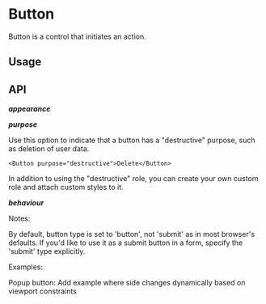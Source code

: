 # Button

Button is a control that initiates an action.

## Usage


## API

***appearance***

<!-- Description -->

***purpose***

Use this option to indicate that a button has a "destructive" purpose, such as deletion of user data.

```
<Button purpose="destructive">Delete</Button>
```

<!-- Attach a screenshot -->

In addition to using the "destructive" role, you can create your own custom role and attach custom styles to it.

***behaviour***

<!-- Description -->

<!-- ## Customizing appearance

You can always customize the component's appearance. To view styles provided out-of-the-box, look for these classes and attributes in a default stylesheet:

**Classes:**

**Attributes:** -->


Notes:

By default, button type is set to 'button', not 'submit' as in most browser's defaults. If you'd like to use it as a submit button in a form, specify the 'submit' type explicitly.


Examples:

Popup button: Add example where side changes dynamically based on viewport constraints